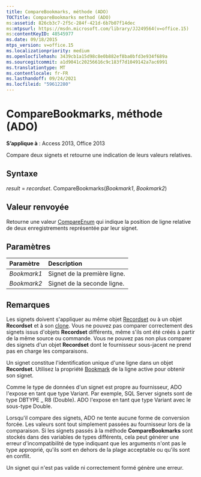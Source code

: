 ```yaml
---
title: CompareBookmarks, méthode (ADO)
TOCTitle: CompareBookmarks method (ADO)
ms:assetid: 826cb3c7-2f5c-284f-421d-6b7b07f14dec
ms:mtpsurl: https://msdn.microsoft.com/library/JJ249564(v=office.15)
ms:contentKeyID: 48545977
ms.date: 09/18/2015
mtps_version: v=office.15
ms.localizationpriority: medium
ms.openlocfilehash: 3439cb1a15d98c8e0b882ef8ba0bfd3e934f689a
ms.sourcegitcommit: a1d9041c20256616c9c183f7d1049142a7ac6991
ms.translationtype: MT
ms.contentlocale: fr-FR
ms.lasthandoff: 09/24/2021
ms.locfileid: "59612280"
---
```

# <a name="comparebookmarks-method-ado"></a>CompareBookmarks, méthode (ADO)

**S’applique à** : Access 2013, Office 2013

Compare deux signets et retourne une indication de leurs valeurs relatives.

## <a name="syntax"></a>Syntaxe

*result*  =  *recordset*. CompareBookmarks(*Bookmark1*, *Bookmark2*)

## <a name="return-value"></a>Valeur renvoyée

Retourne une valeur [CompareEnum](compareenum.md) qui indique la position de ligne relative de deux enregistrements représentée par leur signet.

## <a name="parameters"></a>Paramètres

|Paramètre|Description|
|:--------|:----------|
|*Bookmark1* |Signet de la première ligne.|
|*Bookmark2* |Signet de la seconde ligne.|

## <a name="remarks"></a>Remarques

Les signets doivent s'appliquer au même objet [Recordset](recordset-object-ado.md) ou à un objet **Recordset** et à son [clone](clone-method-ado.md). Vous ne pouvez pas comparer correctement des signets issus d'objets **Recordset** différents, même s'ils ont été créés à partir de la même source ou commande. Vous ne pouvez pas non plus comparer des signets d'un objet **Recordset** dont le fournisseur sous-jacent ne prend pas en charge les comparaisons.

Un signet constitue l'identification unique d'une ligne dans un objet **Recordset**. Utilisez la propriété [Bookmark](bookmark-property-ado.md) de la ligne active pour obtenir son signet.

Comme le type de données d'un signet est propre au fournisseur, ADO l'expose en tant que type Variant. Par exemple, SQL Server signets sont de type DBTYPE \_ R8 (Double). ADO l'expose en tant que type Variant avec le sous-type Double.

Lorsqu'il compare des signets, ADO ne tente aucune forme de conversion forcée. Les valeurs sont tout simplement passées au fournisseur lors de la comparaison. Si les signets passés à la méthode **CompareBookmarks** sont stockés dans des variables de types différents, cela peut générer une erreur d'incompatibilité de type indiquant que les arguments n'ont pas le type approprié, qu'ils sont en dehors de la plage acceptable ou qu'ils sont en conflit.

Un signet qui n'est pas valide ni correctement formé génère une erreur.


